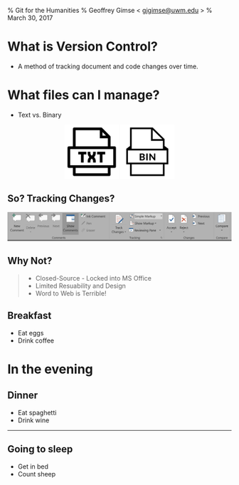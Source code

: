 % Git for the Humanities
% Geoffrey Gimse < gjgimse@uwm.edu >
% March 30, 2017

# What is Version Control?

- A method of tracking document and code changes over time.

# What files can I manage?

- Text vs. Binary

<div id="images" style="width:80%;margin:0 auto 0 auto;text-align:center;">
  <img src="img/text.png" style="width:30%">
  <img src="img/binary.png" style="width:30%">
</div>

## So? Tracking Changes?

![Tracking Changes is not the Answer](img/track_changes.png)

## Why Not?

> - Closed-Source - Locked into MS Office
> - Limited Resuability and Design
> - Word to Web is Terrible!



## Breakfast

- Eat eggs
- Drink coffee

# In the evening

## Dinner

- Eat spaghetti
- Drink wine

------------------


## Going to sleep

- Get in bed
- Count sheep
